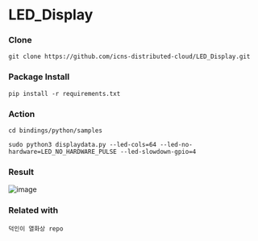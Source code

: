 # LED_Display

### Clone

```
git clone https://github.com/icns-distributed-cloud/LED_Display.git
```

### Package Install

```
pip install -r requirements.txt
```

### Action

```
cd bindings/python/samples

sudo python3 displaydata.py --led-cols=64 --led-no-hardware=LED_NO_HARDWARE_PULSE --led-slowdown-gpio=4

```

### Result
![image](https://user-images.githubusercontent.com/70564639/209068191-5a7f557b-a98c-4da0-aab7-744ff9480da7.png)

### Related with
```
덕인이 열화상 repo
```
